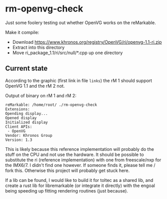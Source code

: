 # rm-openvg-check

Just some foolery testing out whether OpenVG works on the reMarkable.

Make it compile:

- Download https://www.khronos.org/registry/OpenVG/ri/openvg-1.1-ri.zip
- Extract into this directory
- Move ri_package_1.1/ri/src/null/\*.cpp up one directory

## Current state

According to the graphic (first link in file `links`) the rM 1 should support OpenVG 1.1 and the rM 2 not.

Output of binary on rM 1 and rM 2:

```
reMarkable: /home/root/ ./rm-openvg-check
Extensions:
Opending display...
Opened display
Initialized display
Client APIs:
 - OpenVG
Vendor: Khronos Group
Version: 1.3
```

This is likely because this reference implementation will probably do the stuff on the CPU and not use the hardware. It should be possible to substitute the ri (reference implementation) with one from freescale/nxp for the IMX6/7. I didn't find one however. If someone finds it, please tell me / fork this. Otherwise this project will probably get stuck here.

If a lib can be found, I would like to build it for toltec as a shared lib, and create a rust lib for libremarkable (or integrate it directly) with the engoal being speeding up fitting rendering routines (just because).
